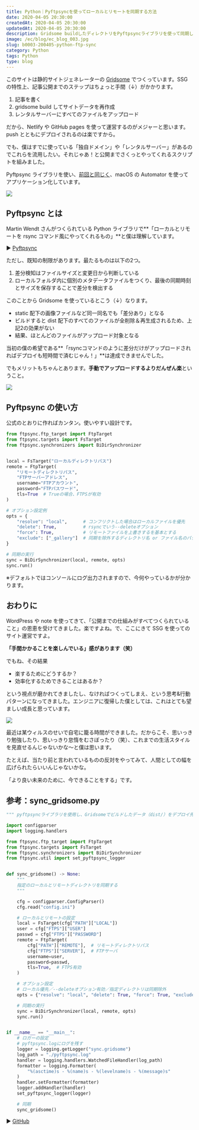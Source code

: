 ```yaml
---
title: Python｜Pyftpsyncを使ってローカルとリモートを同期する方法
date: 2020-04-05 20:30:00
createdAt: 2020-04-05 20:30:00
updatedAt: 2020-04-05 20:30:00
description: Gridsome buildしたディレクトリをPyftpsyncライブラリを使って同期したまとめ。
image: /ec/blog/ec_blog_003.jpg
slug: b0003-200405-python-ftp-sync
category: Python 
tags: Python
type: blog
---
```


このサイトは静的サイトジェネレーターの [Gridsome](https://gridsome.org/) でつくっています。SSGの特性上、記事公開までのステップはちょっと手間（↓）がかかります。

1. 記事を書く
2. gridsome build してサイトデータを再作成
3. レンタルサーバーにすべてのファイルをアップロード

だから、Netlify や GitHub pages を使って運営するのがメジャーと思います。push とともにデプロイされるのは楽ですから。

でも、僕はすでに使っている「独自ドメイン」や「レンタルサーバー」があるのでこれらを流用したい。それじゃあ！と公開までさくっとやってくれるスクリプトを組みました。

Pyftpsync ライブラリを使い、[前回と同じく](https://portfolio.nnamm.com/posts/002-200329-startup-blog-writing-env/)、macOS の Automator を使ってアプリケーション化しています。

![](./img/200405-1.jpg)
 
 ## Pyftpsync とは

Martin Wendt さんがつくられている Python ライブラリで**「ローカルとリモートを rsync コマンド風にやってくれるもの」**と僕は理解しています。

▶︎ [Pyftpsync](https://pyftpsync.readthedocs.io/en/latest/index.html)

ただし、既知の制限があります。最たるものは以下の2つ。

1. 差分検知はファイルサイズと変更日から判断している
2. ローカルフォルダ内に個別のメタデータファイルをつくり、最後の同期時刻とサイズを保存することで差分を検出する

このことから Gridsome を使っているとこう（↓）なります。

* static 配下の画像ファイルなど同一同名でも「差分あり」となる
* ビルドすると dist 配下のすべてのファイルが全削除＆再生成されるため、上記2の効果がない
* 結果、ほとんどのファイルがアップロード対象となる

当初の僕の希望である**「rsyncコマンドのように差分だけがアップロードされればデプロイも短時間で済むじゃん！」**は達成できませんでした。

でもメリットもちゃんとあります。**手動でアップロードするよりだんぜん楽**ということ。

![](./img/200405-2.jpg)

## Pyftpsync の使い方

公式のとおりに作ればカンタン。使いやすい設計です。

```py
from ftpsync.ftp_target import FtpTarget
from ftpsync.targets import FsTarget
from ftpsync.synchronizers import BiDirSynchronizer


local = FsTarget("ローカルディレクトリパス")
remote = FtpTarget(
    "リモートディレクトリパス",
    "FTPサーバーアドレス",
    username="FTPアカウント",
    password="FTPパスワード",
    tls=True  # Trueの場合、FTPSが有効
)

# オプション設定例
opts = {
    "resolve": "local",      # コンフリクトした場合はローカルファイルを優先
    "delete": True,          # rsyncでいう--deleteオプション
    "force": True,           # リモートファイルを上書きするを基本とする
    "exclude": ["_gallery"]  # 同期を除外するディレクトリ名 or ファイル名のパターン
}

# 同期の実行
sync = BiDirSynchronizer(local, remote, opts)
sync.run()
```

※デフォルトではコンソールにログ出力されますので、今何やっているかが分かります。

## おわりに

WordPress や note を使ってきて、「公開までの仕組みがすべてつくられていること」の恩恵を受けてきました。楽ですよね。で、ここにきて SSG を使ってのサイト運営ですよ。

**「手間かかることを楽しんでいる」感があります（笑）**

でもね、その結果

* 楽するためにどうするか？<br>
* 効率化するためできることはあるか？

という視点が磨かれてきましたし、なければつくってしまえ、という思考&行動パターンになってきました。エンジニアに復帰した僕としては、これはとても望ましい成長と思っています。

![](./img/200405-3.jpg)

最近は某ウィルスのせいで自宅に籠る時間ができました。だからこそ、思いっきり勉強したり、思いっきり怠惰をむさぼったり（笑）、これまでの生活スタイルを見直せるんじゃないかな〜と僕は思います。

たとえば、当たり前と言われているものの反対をやってみて、人間としての幅を広げられたらいいんじゃないかな。

「より良い未来のために、今できることをする」です。

## 参考：sync_gridsome.py

```py
""" pyftpsyncライブラリを使用し、Gridsomeでビルドしたデータ（dist/）をデプロイ先と同期する """

import configparser
import logging.handlers

from ftpsync.ftp_target import FtpTarget
from ftpsync.targets import FsTarget
from ftpsync.synchronizers import BiDirSynchronizer
from ftpsync.util import set_pyftpsync_logger


def sync_gridsome() -> None:
    """
    指定のローカルとリモートディレクトリを同期する
    """

    cfg = configparser.ConfigParser()
    cfg.read("config.ini")

    # ローカルとリモートの設定
    local = FsTarget(cfg["PATH"]["LOCAL"])
    user = cfg["FTPS"]["USER"]
    passwd = cfg["FTPS"]["PASSWORD"]
    remote = FtpTarget(
        cfg["PATH"]["REMOTE"],  # リモートディレクトリパス
        cfg["FTPS"]["SERVER"],  # FTPサーバ
        username=user,
        password=passwd,
        tls=True,  # FTPS有効
    )

    # オプション設定
    # ローカル優先／--deleteオプション有効／指定ディレクトリは同期除外
    opts = {"resolve": "local", "delete": True, "force": True, "exclude": ["_gallery"]}

    # 同期の実行
    sync = BiDirSynchronizer(local, remote, opts)
    sync.run()


if __name__ == "__main__":
    # ロガーの設定
    # pyftpsync.logにログを残す
    logger = logging.getLogger("sync.gridsome")
    log_path = "./pyftpsync.log"
    handler = logging.handlers.WatchedFileHandler(log_path)
    formatter = logging.Formatter(
        "%(asctime)s - %(name)s - %(levelname)s - %(message)s"
    )
    handler.setFormatter(formatter)
    logger.addHandler(handler)
    set_pyftpsync_logger(logger)

    # 同期
    sync_gridsome()
```

▶︎ [GitHub](https://github.com/nnamm/gridsome_sync)